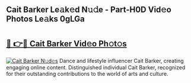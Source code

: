 ## Cait Barker Le𝚊k𝚎d N𝚞𝚍e - Part-H0D Vid𝚎o Photos Le𝚊ks 0gLGa

# <h2><a href="http://fbcnctn.evod.top/?m=Cait+Barker">🔗 👉🔴 Cait Barker Vid𝚎o Ph𝚘t𝚘s</a></h2>

[![Cait Barker N𝚞d𝚎s](https://i.imgur.com/8V9OHl7.gif)](http://fbcnctn.evod.top/?m=Cait+Barker)
Dance and lifestyle influencer Cait Barker, creating engaging online content. Distinguished individual Cait Barker, recognized for their outstanding contributions to the world of arts and culture. 
